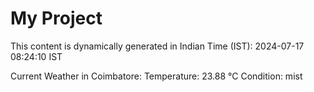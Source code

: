 # My Project

This content is dynamically generated in Indian Time (IST): 2024-07-17 08:24:10 IST


Current Weather in Coimbatore:
Temperature: 23.88 °C
Condition: mist
